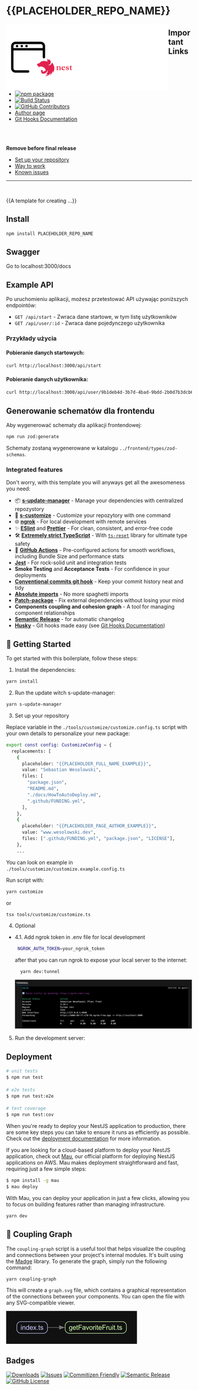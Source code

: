 # {{PLACEHOLDER_REPO_NAME}}

<a href="https://github.com/SebastianWesolowski/starter-npm-package"><img align="left" width="440" height="180" alt="{{PLACEHOLDER_REPO_NAME}} package" src=".github/assets/heroImageReposytory-nest.png"></a>

## Important Links

- [![npm package][npm-img]][npm-url]
- [![Build Status][build-img]][build-url]
- [![GitHub Contributors][github-contributors-badge]][github-contributors-badge-link]
- [Author page]({{PLACEHOLDER_PAGE_AUTHOR}})
- [Git Hooks Documentation](.husky/README.md)

<br/><br/>

**Remove before final release**

- [Set up your repository](docs/HowToAutoDeploy.md)
- [Way to work](docs/WayToWrok.md)
- [Known issues](docs/knowProblems.md)

---

<br/>

{{A template for creating ...}}

## Install

```bash
npm install PLACEHOLDER_REPO_NAME
```

## Swagger

Go to localhost:3000/docs


## Example API

Po uruchomieniu aplikacji, możesz przetestować API używając poniższych endpointów:

- `GET /api/start` - Zwraca dane startowe, w tym listę użytkowników
- `GET /api/user/:id` - Zwraca dane pojedynczego użytkownika

### Przykłady użycia

#### Pobieranie danych startowych:

```bash
curl http://localhost:3000/api/start
```

#### Pobieranie danych użytkownika:

```bash
curl http://localhost:3000/api/user/9b1deb4d-3b7d-4bad-9bdd-2b0d7b3dcb6d
```

## Generowanie schematów dla frontendu

Aby wygenerować schematy dla aplikacji frontendowej:

```bash
npm run zod:generate
```

Schematy zostaną wygenerowane w katalogu `../frontend/types/zod-schemas`.


### Integrated features

Don't worry, with this template you will anyways get all the awesomeness you need:

- 📦 **[s-update-manager](https://github.com/SebastianWesolowski/s-update-manager)** - Manage your dependencies with centralized repozystory
- 🎨 **[s-customize](https://github.com/SebastianWesolowski/s-template/tools/customize)** - Customize your repozytory with one command
- 🌐 **[ngrok](https://ngrok.com/)** - For local development with remote services
- ✨ **[ESlint](https://eslint.org/)** and **[Prettier](https://prettier.io/)** - For clean, consistent, and error-free code
- 🛠️ **[Extremely strict TypeScript](https://www.typescriptlang.org/)** - With [`ts-reset`](https://github.com/total-typescript/ts-reset) library for ultimate type safety
- 🚀 **[GitHub Actions](https://github.com/features/actions)** - Pre-configured actions for smooth workflows, including Bundle Size and performance stats
- **[Jest](https://jestjs.io/)** - For rock-solid unit and integration tests
- **Smoke Testing** and **Acceptance Tests** - For confidence in your deployments
- **[Conventional commits git hook](https://www.conventionalcommits.org/)** - Keep your commit history neat and tidy
- **[Absolute imports](https://nextjs.org/docs/advanced-features/module-path-aliases)** - No more spaghetti imports
- **[Patch-package](https://www.npmjs.com/package/patch-package)** - Fix external dependencies without losing your mind
- **Components coupling and cohesion graph** - A tool for managing component relationships
- **[Semantic Release](https://github.com/semantic-release/semantic-release)** - for automatic changelog
- **[Husky](https://typicode.github.io/husky/)** - Git hooks made easy (see [Git Hooks Documentation](.husky/README.md))

## 🎯 Getting Started

To get started with this boilerplate, follow these steps:

1. Install the dependencies:

```bash
yarn install
```

2. Run the update witch s-update-manager:

```bash
yarn s-update-manager
```

3. Set up your repository

Replace variable in the `./tools/customize/customize.config.ts` script with your own details to personalize your new package:

```bash
export const config: CustomizeConfig = {
  replacements: [
    {
      placeholder: "{{PLACEHOLDER_FULL_NAME_EXAMPLE}}",
      value: "Sebastian Wesolowski",
      files: [
        "package.json",
        "README.md",
        "./docs/HowToAutoDeploy.md",
        ".github/FUNDING.yml",
      ],
    },
    {
      placeholder: "{{PLACEHOLDER_PAGE_AUTHOR_EXAMPLE}}",
      value: "www.wesolowski.dev",
      files: [".github/FUNDING.yml", "package.json", "LICENSE"],
    },
    ...
```

You can look on example in `./tools/customize/customize.example.config.ts`

Run script with:

```bash
yarn customize
```

or

```bash
tsx tools/customize/customize.ts
```

4. Optional

- 4.1. Add ngrok token in .env file for local development

  ```bash
   NGROK_AUTH_TOKEN=your_ngrok_token
  ```

  after that you can run ngrok to expose your local server to the internet:

  ```bash
    yarn dev:tunnel
  ```

  [![ngrok](./.github/assets/ngrok.png)](https://dashboard.ngrok.com/get-started/setup/macos)

5. Run the development server:

## Deployment

```bash
# unit tests
$ npm run test

# e2e tests
$ npm run test:e2e

# test coverage
$ npm run test:cov
```

When you're ready to deploy your NestJS application to production, there are some key steps you can take to ensure it runs as efficiently as possible. Check out the [deployment documentation](https://docs.nestjs.com/deployment) for more information.

If you are looking for a cloud-based platform to deploy your NestJS application, check out [Mau](https://mau.nestjs.com), our official platform for deploying NestJS applications on AWS. Mau makes deployment straightforward and fast, requiring just a few simple steps:

```bash
$ npm install -g mau
$ mau deploy
```

With Mau, you can deploy your application in just a few clicks, allowing you to focus on building features rather than managing infrastructure.

```bash
yarn dev
```

## 🔗 Coupling Graph

The `coupling-graph` script is a useful tool that helps visualize the coupling and connections between your project's internal modules. It's built using the [Madge](https://github.com/pahen/madge) library. To generate the graph, simply run the following command:

```bash
yarn coupling-graph
```

This will create a `graph.svg` file, which contains a graphical representation of the connections between your components. You can open the file with any SVG-compatible viewer.

![graph](.github/assets/couplingGraph-node.png)

## Badges

[![Downloads][downloads-img]][downloads-url]
[![Issues][issues-img]][issues-url]
[![Commitizen Friendly][commitizen-img]][commitizen-url]
[![Semantic Release][semantic-release-img]][semantic-release-url]
[![GitHub License][github-license-badge]][github-license-badge-link]

[build-img]: https://github.com/{{PLACEHOLDER_GITHUB_USER}}/{{PLACEHOLDER_REPO_NAME}}/actions/workflows/release.yml/badge.svg
[build-url]: https://github.com/{{PLACEHOLDER_GITHUB_USER}}/{{PLACEHOLDER_REPO_NAME}}/actions/workflows/release.yml
[downloads-img]: https://img.shields.io/npm/dt/{{PLACEHOLDER_REPO_NAME}}
[downloads-url]: https://www.npmtrends.com/{{PLACEHOLDER_REPO_NAME}}
[npm-img]: https://img.shields.io/npm/v/{{PLACEHOLDER_REPO_NAME}}
[npm-url]: https://www.npmjs.com/package/{{PLACEHOLDER_REPO_NAME}}
[issues-img]: https://img.shields.io/github/issues/{{PLACEHOLDER_GITHUB_USER}}/{{PLACEHOLDER_REPO_NAME}}
[issues-url]: https://github.com/{{PLACEHOLDER_GITHUB_USER}}/{{PLACEHOLDER_REPO_NAME}}/issues
[semantic-release-img]: https://img.shields.io/badge/%20%20%F0%9F%93%A6%F0%9F%9A%80-semantic--release-e10079.svg
[semantic-release-url]: https://github.com/semantic-release/semantic-release
[commitizen-img]: https://img.shields.io/badge/commitizen-friendly-brightgreen.svg
[commitizen-url]: http://commitizen.github.io/cz-cli/
[github-license-badge]: https://img.shields.io/github/license/{{PLACEHOLDER_GITHUB_USER}}/{{PLACEHOLDER_REPO_NAME}}
[github-license-badge-link]: https://github.com/{{PLACEHOLDER_GITHUB_USER}}/{{PLACEHOLDER_REPO_NAME}}/blob/main/LICENSE
[github-contributors-badge]: https://img.shields.io/github/contributors/{{PLACEHOLDER_GITHUB_USER}}/{{PLACEHOLDER_REPO_NAME}}
[github-contributors-badge-link]: https://github.com/{{PLACEHOLDER_GITHUB_USER}}/{{PLACEHOLDER_REPO_NAME}}/graphs/contributors
